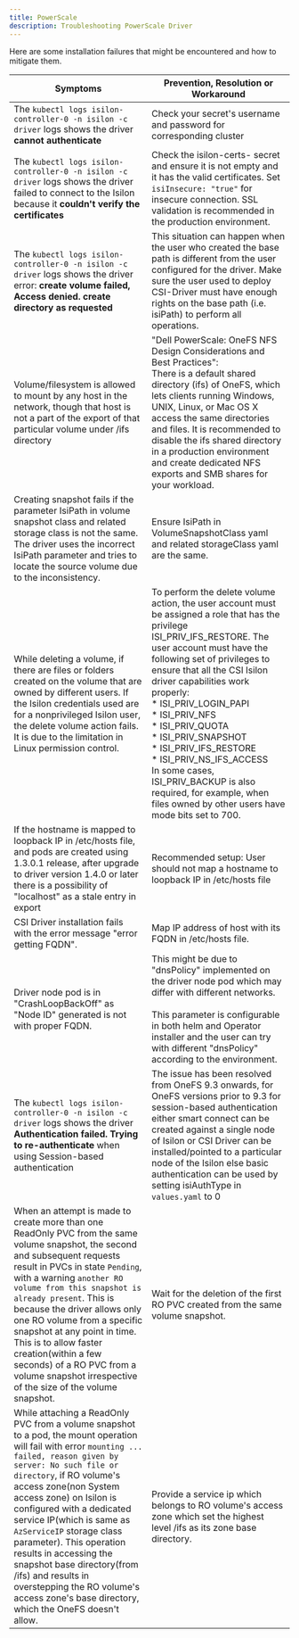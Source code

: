 ```yaml
---
title: PowerScale
description: Troubleshooting PowerScale Driver
---
```


Here are some installation failures that might be encountered and how to mitigate them.

| Symptoms | Prevention, Resolution or Workaround |
|------------|--------------|
|The `kubectl logs isilon-controller-0 -n isilon -c driver` logs shows the driver **cannot authenticate** | Check your secret's username and password for corresponding cluster |
|The `kubectl logs isilon-controller-0 -n isilon -c driver` logs shows the driver failed to connect to the Isilon because it **couldn't verify the certificates** |  Check the isilon-certs-<n> secret and ensure it is not empty and it has the valid certificates. Set `isiInsecure: "true"` for insecure connection. SSL validation is recommended in the production environment. |
|The `kubectl logs isilon-controller-0 -n isilon -c driver` logs shows the driver error: **create volume failed, Access denied. create directory as requested** | This situation can happen when the user who created the base path is different from the user configured for the driver. Make sure the user used to deploy CSI-Driver must have enough rights on the base path (i.e. isiPath) to perform all operations. |
|Volume/filesystem is allowed to mount by any host in the network, though that host is not a part of the export of that particular volume under /ifs directory | "Dell PowerScale: OneFS NFS Design Considerations and Best Practices": <br> There is a default shared directory (ifs) of OneFS, which lets clients running Windows, UNIX, Linux, or Mac OS X access the same directories and files. It is recommended to disable the ifs shared directory in a production environment and create dedicated NFS exports and SMB shares for your workload. |
| Creating snapshot fails if the parameter IsiPath in volume snapshot class and related storage class is not the same. The driver uses the incorrect IsiPath parameter and tries to locate the source volume due to the inconsistency. | Ensure IsiPath in VolumeSnapshotClass yaml and related storageClass yaml are the same. |
| While deleting a volume, if there are files or folders created on the volume that are owned by different users. If the Isilon credentials used are for a nonprivileged Isilon user, the delete volume action fails. It is due to the limitation in Linux permission control. | To perform the delete volume action, the user account must be assigned a role that has the privilege ISI_PRIV_IFS_RESTORE. The user account must have the following set of privileges to ensure that all the CSI Isilon driver capabilities work properly:<br> * ISI_PRIV_LOGIN_PAPI<br> * ISI_PRIV_NFS<br> * ISI_PRIV_QUOTA<br> * ISI_PRIV_SNAPSHOT<br> * ISI_PRIV_IFS_RESTORE<br> * ISI_PRIV_NS_IFS_ACCESS<br> In some cases, ISI_PRIV_BACKUP is also required, for example, when files owned by other users have mode bits set to 700. |
| If the hostname is mapped to loopback IP in /etc/hosts file, and pods are created using 1.3.0.1 release, after upgrade to driver version 1.4.0 or later there is a possibility of "localhost" as a stale entry in export | Recommended setup: User should not map a hostname to loopback IP in /etc/hosts file |
| CSI Driver installation fails with the error message "error getting FQDN". | Map IP address of host with its FQDN in /etc/hosts file.     |
| Driver node pod is in "CrashLoopBackOff" as "Node ID" generated is not with proper FQDN. | This might be due to "dnsPolicy" implemented on the driver node pod which may differ with different networks. <br><br> This parameter is configurable in both helm and Operator installer and the user can try with different "dnsPolicy" according to the environment.|
| The `kubectl logs isilon-controller-0 -n isilon -c driver` logs shows the driver **Authentication failed. Trying to re-authenticate** when using Session-based authentication | The issue has been resolved from OneFS 9.3 onwards, for OneFS versions prior to 9.3 for session-based authentication either smart connect can be created against a single node of Isilon or CSI Driver can be installed/pointed to a particular node of the Isilon else basic authentication can be used by setting isiAuthType in `values.yaml` to 0 |
| When an attempt is made to create more than one ReadOnly PVC from the same volume snapshot, the second and subsequent requests result in PVCs in state `Pending`, with a warning `another RO volume from this snapshot is already present`. This is because the driver allows only one RO volume from a specific snapshot at any point in time. This is to allow faster creation(within a few seconds) of a RO PVC from a volume snapshot irrespective of the size of the volume snapshot. | Wait for the deletion of the first RO PVC created from the same volume snapshot. |
| While attaching a ReadOnly PVC from a volume snapshot to a pod, the mount operation will fail with error `mounting ... failed, reason given by server: No such file or directory`, if RO volume's access zone(non System access zone) on Isilon is configured with a dedicated service IP(which is same as `AzServiceIP` storage class parameter). This operation results in accessing the snapshot base directory(from /ifs) and results in overstepping the RO volume's access zone's base directory, which the OneFS doesn't allow. | Provide a service ip which belongs to RO volume's access zone which set the highest level /ifs as its zone base directory. |

